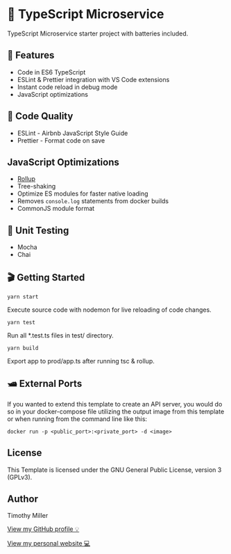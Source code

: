 # 🐬 TypeScript Microservice

TypeScript Microservice starter project with batteries included.

## 🔔 Features

- Code in ES6 TypeScript
- ESLint & Prettier integration with VS Code extensions
- Instant code reload in debug mode
- JavaScript optimizations

## 🔩 Code Quality

- ESLint - Airbnb JavaScript Style Guide
- Prettier - Format code on save

## JavaScript Optimizations

- [Rollup](https://www.npmjs.com/package/rollup)
- Tree-shaking
- Optimize ES modules for faster native loading
- Removes `console.log` statements from docker builds
- CommonJS module format

## 🔨 Unit Testing

- Mocha
- Chai

## 🎬 Getting Started

```yarn start```

Execute source code with nodemon for live reloading of code changes.

```yarn test```

Run all *.test.ts files in test/ directory.

```yarn build```

Export app to prod/app.ts after running tsc & rollup.

## 🛥️ External Ports

If you wanted to extend this template to create an API server, you would do so in your docker-compose file utilizing the output image from this template or when running from the command line like this:

```docker run -p <public_port>:<private_port> -d <image>```

## License

This Template is licensed under the GNU General Public License, version 3 (GPLv3).

## Author

Timothy Miller

[View my GitHub profile 💡](https://github.com/timothymiller)

[View my personal website 💻](https://timknowsbest.com)
